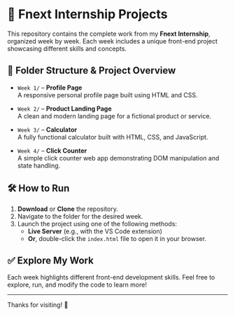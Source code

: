 # 🚀 Fnext Internship Projects

This repository contains the complete work from my **Fnext Internship**, organized week by week. Each week includes a unique front-end project showcasing different skills and concepts.

## 📁 Folder Structure & Project Overview

- `Week 1/` – **Profile Page**  
  A responsive personal profile page built using HTML and CSS.

- `Week 2/` – **Product Landing Page**  
  A clean and modern landing page for a fictional product or service.

- `Week 3/` – **Calculator**  
  A fully functional calculator built with HTML, CSS, and JavaScript.

- `Week 4/` – **Click Counter**  
  A simple click counter web app demonstrating DOM manipulation and state handling.

## 🛠️ How to Run

1. **Download** or **Clone** the repository.
2. Navigate to the folder for the desired week.
3. Launch the project using one of the following methods:
   - **Live Server** (e.g., with the VS Code extension)
   - **Or**, double-click the `index.html` file to open it in your browser.

## ✅ Explore My Work

Each week highlights different front-end development skills. Feel free to explore, run, and modify the code to learn more!

---

Thanks for visiting! 🌟
